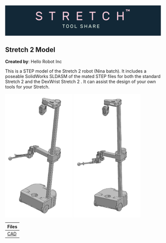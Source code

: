 ![image](../../images/banner.png)

## Stretch 2 Model

**Created by**: Hello Robot Inc

This is a STEP model of the Stretch 2 robot (Nina batch). It includes a poseable SolidWorks SLDASM of the mated STEP files for both the standard Stretch 2 and the DexWrist Stretch 2 . It can assist the design of your own tools for your Stretch. 

<img src="images/stretch_2_step.PNG" alt="image" height="400" />

<img src="images/stretch_2_dexwrist_step.PNG" alt="image" height="400" />

| Files      |
| ---------- |
| [CAD](CAD) |

